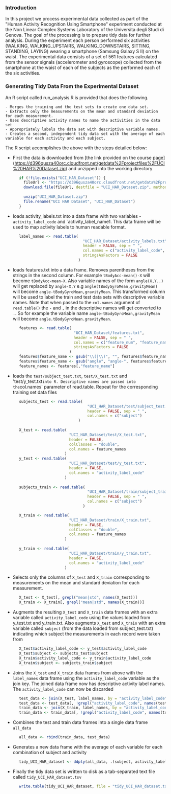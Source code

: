 ### Introduction

In this project we process experimental data collected as part of the "Human Activity Recognition Using Smartphone" experiment conducted at the Non Linear Complex Systems Laboratory of the Universita degli Studi di Genova. The goal of the processing is to prepare tidy data for further analysis.
During the experiment each person performed six activities (WALKING, WALKING_UPSTAIRS, WALKING_DOWNSTAIRS, SITTING, STANDING, LAYING) wearing a smartphone (Samsung Galaxy S II) on the waist. The experimental data consists of a set of 561 features calculated from the sensor signals (accelerometer and gyroscope) collected from the smartphone at the waist of each of the subjects as the performed each of the six activities.

### Generating Tidy Data From the Experimental Dataset

An R script called run_analysis.R is provided that does the following. 

    - Merges the training and the test sets to create one data set.
    - Extracts only the measurements on the mean and standard deviation for each measurement. 
    - Uses descriptive activity names to name the activities in the data set
    - Appropriately labels the data set with descriptive variable names. 
    - Creates a second, independent tidy data set with the average of each variable for each activity and each subject. 


The R script accomplishes the above with the steps detailed below:

* First the data is downloaded from [the link provided on the course page] (https://d396qusza40orc.cloudfront.net/getdata%2Fprojectfiles%2FUCI%20HAR%20Dataset.zip) and unzipped into the working directory

```R
      if (!file.exists("UCI_HAR_Dataset")) {
        fileUrl <- "https://d396qusza40orc.cloudfront.net/getdata%2Fprojectfiles%2FUCI%20HAR%20Dataset.zip"
        download.file(fileUrl, destfile = "UCI_HAR_Dataset.zip", method = "curl")
        
        unzip("UCI_HAR_Dataset.zip")
        file.rename("UCI HAR Dataset", "UCI_HAR_Dataset")
      }
```

* loads activity_labels.txt into a data frame with two variables - `activity_label_code` and  `activity_label_name1. This data frame will be used to map activity labels to human readable format.

```R
      label_names <- read.table(
                                  "UCI_HAR_Dataset/activity_labels.txt", 
                                  header = FALSE, sep = " ",
                                  col.names = c("activity_label_code", "activity_label_name"),
                                  stringsAsFactors = FALSE
                                )
```                                
                                
* loads features.txt into a data frame. Removes parentheses from the strings in the second column. For example `tBodyAcc-mean()-X` will become `tBodyAcc-mean-X`.  Also variable names of the form `angle(X,Y..)` will get replaced by `angle-X,Y` e.g  `angle(tBodyGyroMean,gravityMean)` will become  `angle-tBodyGyroMean,gravityMean`. This transformed column will be used to label the train and test data sets with descriptive variable names. Note that when passed to the `col.names` argument of `read.table()` the `-` and `,` in the descriptive names will get converted to `.`. So for example the variable name `angle-tBodyGyroMean,gravityMean` will become `angle.tBodyGyroMean.gravityMean`.

```R
      features <- read.table(
                              "UCI_HAR_Dataset/features.txt", 
                              header = FALSE, sep = " ",
                              col.names = c("feature_num", "feature_name"),
                              stringsAsFactors = FALSE
                            )
      features$feature_name <- gsub("\\(|\\)", "", features$feature_name)
      features$feature_name <- gsub("angle", "angle-", features$feature_name)
      feature_names <- features[,"feature_name"]
```
      
*  loads the `test/subject_test.txt`, `test/X_test.txt` and 'test/y_test.txt` into R. Descriptive names are passed into the `col.names` parameter of read.table. Repeat for the corresponding training set data files

```R
      subjects_test <- read.table(
                                    "UCI_HAR_Dataset/test/subject_test.txt", 
                                    header = FALSE, sep = " ",
                                    col.names = c("subject")
                                )
      
      X_test <- read.table(       
                            "UCI_HAR_Dataset/test/X_test.txt", 
                            header = FALSE, 
                            colClasses = "double",
                            col.names = feature_names
                          )
      y_test <- read.table(
                            "UCI_HAR_Dataset/test/y_test.txt", 
                            header = FALSE, 
                            col.names = "activity_label_code"
                          )  
                          
      subjects_train <- read.table(
                                    "UCI_HAR_Dataset/train/subject_train.txt", 
                                    header = FALSE, sep = " ",
                                    col.names = c("subject")
                                  )

      X_train <- read.table(       
                            "UCI_HAR_Dataset/train/X_train.txt", 
                            header = FALSE, 
                            colClasses = "double",
                            col.names = feature_names
                          )
      
      y_train <- read.table(
                            "UCI_HAR_Dataset/train/y_train.txt", 
                            header = FALSE, 
                            col.names = "activity_label_code"
                          )                    
```

* Selects only the columns of `X_test` and `X_train` corresponding to measurements on the mean and standard deviation for each measurement.

```R
      X_test <- X_test[, grepl("mean|std", names(X_test))]
      X_train <- X_train[, grepl("mean|std", names(X_train))]
```
      
* Augments the resulting `X_test` and `X_train` data frames with an extra variable called `activity_label_code` using the values loaded from y_test.txt and y_train.txt.  Also augments  `X_test` and `X_train` with an extra variable called `subject` (from the data loaded from subject_test.txt) indicating which subject the measurements in each record were taken from

```R
      X_test$activity_label_code <- y_test$activity_label_code
      X_test$subject <- subjects_test$subject
      X_train$activity_label_code <- y_train$activity_label_code
      X_train$subject <- subjects_train$subject
```
      
* Joins the `X_test` and `X_train` data frames from above with the `label_names` data frame using the `activity_label_code` variable as the join key. The joined data frame now has descriptive activity label names. The `activity_label_code` can now be discarded   

```R
      test_data <- join(X_test, label_names, by = "activity_label_code")
      test_data <- test_data[, !grepl("activity_label_code", names(test_data))]
      train_data <- join(X_train, label_names, by = "activity_label_code")
      train_data <- train_data[, !grepl("activity_label_code", names(train_data))]
```      
      
* Combines the test and train data frames into a single data frame `all_data`

```R
      all_data <- rbind(train_data, test_data)
```

* Generates a new data frame with the average of each variable for each combination of subject and activity 

```R
      tidy_UCI_HAR_dataset <- ddply(all_data, .(subject, activity_label_name), numcolwise(mean))
```

* Finally the tidy data set is written to disk as a tab-separated text file called `tidy_UCI_HAR_dataset.tsv` 

```R
      write.table(tidy_UCI_HAR_dataset, file = "tidy_UCI_HAR_dataset.tsv", sep = "\t", row.names = FALSE)
```

